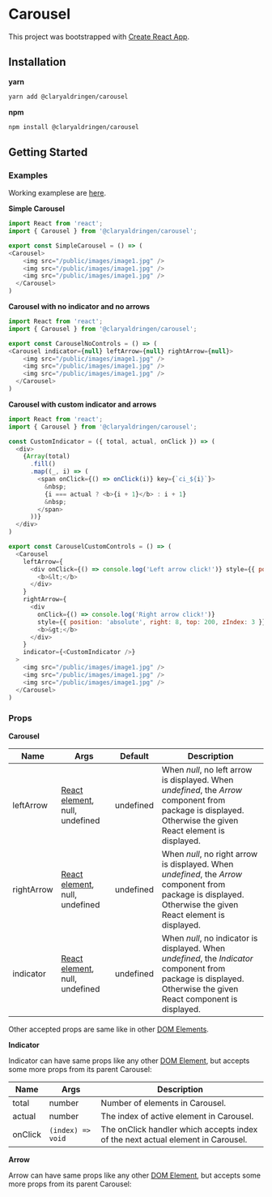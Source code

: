 # Carousel

This project was bootstrapped with [Create React App](https://github.com/facebook/create-react-app).

## Installation

**yarn**

```bash
yarn add @claryaldringen/carousel
```

**npm**

```bash
npm install @claryaldringen/carousel
```
## Getting Started

### Examples

Working examplese are [here](https://claryaldringen.github.io/carousel/).

**Simple Carousel**
```js
import React from 'react';
import { Carousel } from '@claryaldringen/carousel';

export const SimpleCarousel = () => (  
<Carousel>
    <img src="/public/images/image1.jpg" />
    <img src="/public/images/image1.jpg" />
    <img src="/public/images/image1.jpg" />
  </Carousel>
)
```

**Carousel with no indicator and no arrows**
```js
import React from 'react';
import { Carousel } from '@claryaldringen/carousel';

export const CarouselNoControls = () => (  
<Carousel indicator={null} leftArrow={null} rightArrow={null}>
    <img src="/public/images/image1.jpg" />
    <img src="/public/images/image1.jpg" />
    <img src="/public/images/image1.jpg" />
  </Carousel>
)
```

**Carousel with custom indicator and arrows**
```js
import React from 'react';
import { Carousel } from '@claryaldringen/carousel';

const CustomIndicator = ({ total, actual, onClick }) => (
  <div>
    {Array(total)
      .fill()
      .map((_, i) => (
        <span onClick={() => onClick(i)} key={`ci_${i}`}>
          &nbsp;
          {i === actual ? <b>{i + 1}</b> : i + 1}
          &nbsp;
        </span>
      ))}
  </div>
)

export const CarouselCustomControls = () => (
  <Carousel
    leftArrow={
      <div onClick={() => console.log('Left arrow click!')} style={{ position: 'absolute', left: 8, top: 200 }}>
        <b>&lt;</b>
      </div>
    }
    rightArrow={
      <div
        onClick={() => console.log('Right arrow click!')}
        style={{ position: 'absolute', right: 8, top: 200, zIndex: 3 }}>
        <b>&gt;</b>
      </div>
    }
    indicator={<CustomIndicator />}
  >
    <img src="/public/images/image1.jpg" />
    <img src="/public/images/image1.jpg" />
    <img src="/public/images/image1.jpg" />
  </Carousel>
)
```
### Props

**Carousel**

| Name          | Args                                                                              |  Default | Description |
|---------------|-----------------------------------------------------------------------------------|----------|------------|
| leftArrow     | [React element](https://reactjs.org/docs/rendering-elements.html), null, undefined | undefined | When *null*, no left arrow is displayed. When *undefined*, the *Arrow* component from package is displayed. Otherwise the given React element is displayed.|
| rightArrow    | [React element](https://reactjs.org/docs/rendering-elements.html), null, undefined | undefined | When *null*, no right arrow is displayed. When *undefined*, the *Arrow* component from package is displayed. Otherwise the given React element is displayed.|
| indicator     | [React element](https://reactjs.org/docs/rendering-elements.html), null, undefined | undefined | When *null*, no indicator is displayed. When *undefined*, the *Indicator* component from package is displayed. Otherwise the given React component is displayed.|

Other accepted props are same like in other [DOM Elements](https://reactjs.org/docs/dom-elements.html).

**Indicator**

Indicator can have same props like any other [DOM Element](https://reactjs.org/docs/dom-elements.html), but accepts some more props from its parent Carousel:

| Name    | Args              | Description                                                                     |
|---------|-------------------|---------------------------------------------------------------------------------|
| total   | number            | Number of elements in Carousel.                                                 |
| actual  | number            | The index of active element in Carousel.                                        |
| onClick | `(index) => void` | The onClick handler which accepts index of the next actual element in Carousel. |

**Arrow**

Arrow can have same props like any other [DOM Element](https://reactjs.org/docs/dom-elements.html), but accepts some more props from its parent Carousel:
